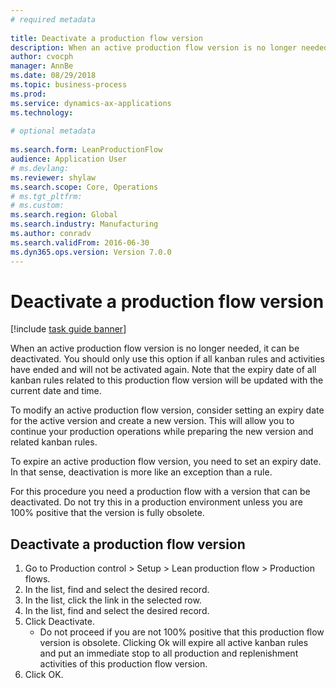 ```yaml
--- 
# required metadata 
 
title: Deactivate a production flow version
description: When an active production flow version is no longer needed, it can be deactivated. 
author: cvocph
manager: AnnBe 
ms.date: 08/29/2018
ms.topic: business-process 
ms.prod:  
ms.service: dynamics-ax-applications 
ms.technology:  
 
# optional metadata 
 
ms.search.form: LeanProductionFlow   
audience: Application User 
# ms.devlang:  
ms.reviewer: shylaw
ms.search.scope: Core, Operations 
# ms.tgt_pltfrm:  
# ms.custom:  
ms.search.region: Global
ms.search.industry: Manufacturing
ms.author: conradv
ms.search.validFrom: 2016-06-30 
ms.dyn365.ops.version: Version 7.0.0 
---
```

# Deactivate a production flow version

[!include [task guide banner](../../includes/task-guide-banner.md)]

When an active production flow version is no longer needed, it can be deactivated. You should only use this option if all kanban rules and activities have ended and will not be activated again. Note that the expiry date of all kanban rules related to this production flow version will be updated with the current date and time. 

To modify an active production flow version, consider setting an expiry date for the active version and create a new version. This will allow you to continue your production operations while preparing the new version and related kanban rules. 

To expire an active production flow version, you need to set an expiry date. In that sense, deactivation is more like an exception than a rule. 

For this procedure you need a production flow with a version that can be deactivated. Do not try this in a production environment unless you are 100% positive that the version is fully obsolete.


## Deactivate a production flow version
1. Go to Production control > Setup > Lean production flow > Production flows.
2. In the list, find and select the desired record.
3. In the list, click the link in the selected row.
4. In the list, find and select the desired record.
5. Click Deactivate.
    * Do not proceed if you are not 100% positive that this production flow version is obsolete. Clicking Ok will expire all active kanban rules and put an immediate stop to all production and replenishment activities of this production flow version.  
6. Click OK.

